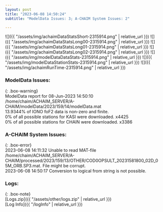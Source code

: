 ```yaml
---
layout: post
title: "2023-06-08 14:50:24"
subtitle: "ModelData Issues: 3; A-CHAIM System Issues: 2"

---
```


![]({{ "/assets/img/achaimDataStatsShort-2315914.png" | relative_url }})
![]({{ "/assets/img/achaimDataStatsLong00-2315914.png" | relative_url }})
![]({{ "/assets/img/achaimDataStatsLong01-2315914.png" | relative_url }})
![]({{ "/assets/img/achaimDataStatsLong02-2315914.png" | relative_url }})
![]({{ "/assets/img/modelDataDataStats-2315914.png" | relative_url }})
![]({{ "/assets/img/modelDataStationStats-2315914.png" | relative_url }})
![]({{ "/assets/img/achaimRunTime-2315914.png" | relative_url }})


### ModelData Issues:  
  
{: .box-warning}  
 ModelData report for 08-Jun-2023 14:50:10   
 /home/chaim/ACHAIM_SERVER/A-CHAIM/modelData/2023/159/14/modelData.mat   
 13.9344% of IONO foF2 data is non-zero and finite.   
 0% of all possible stations for KASI were downloaded. x4425   
 0% of all possible stations for CHAIN were downloaded. x3386   
  
### A-CHAIM System Issues:  
  
{: .box-error}  
2023-06-08 14:11:32 Unable to read MAT-file /home/chaim/ACHAIM_SERVER/A-CHAIM/processed/2023/159/13/OTHER/COD0OPSULT_20231581800_02D_05M_ORB.SP3.mat. File might be corrupt.  
2023-06-08 14:50:17 Conversion to logical from string is not possible.  

### Logs:  
  
{: .box-note}  
[Logs.zip]({{ "/assets/other/logs.zip" | relative_url }})  
[Log Info]({{ "/logInfo" | relative_url }})  
